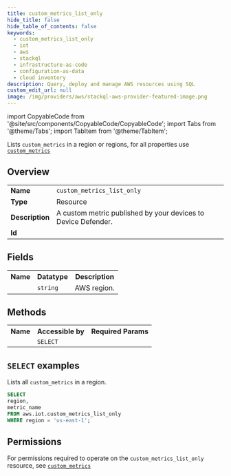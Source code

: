 ```yaml
---
title: custom_metrics_list_only
hide_title: false
hide_table_of_contents: false
keywords:
  - custom_metrics_list_only
  - iot
  - aws
  - stackql
  - infrastructure-as-code
  - configuration-as-data
  - cloud inventory
description: Query, deploy and manage AWS resources using SQL
custom_edit_url: null
image: /img/providers/aws/stackql-aws-provider-featured-image.png
---
```


import CopyableCode from '@site/src/components/CopyableCode/CopyableCode';
import Tabs from '@theme/Tabs';
import TabItem from '@theme/TabItem';

Lists <code>custom_metrics</code> in a region or regions, for all properties use <a href="/providers/aws/serviceName/custom_metrics/"><code>custom_metrics</code></a>

## Overview
<table><tbody>
<tr><td><b>Name</b></td><td><code>custom_metrics_list_only</code></td></tr>
<tr><td><b>Type</b></td><td>Resource</td></tr>
<tr><td><b>Description</b></td><td>A custom metric published by your devices to Device Defender.</td></tr>
<tr><td><b>Id</b></td><td><CopyableCode code="aws.iot.custom_metrics_list_only" /></td></tr>
</tbody></table>

## Fields
<table><tbody><tr><th>Name</th><th>Datatype</th><th>Description</th></tr><tr><td><CopyableCode code="region" /></td><td><code>string</code></td><td>AWS region.</td></tr>
</tbody></table>

## Methods

<table><tbody>
  <tr>
    <th>Name</th>
    <th>Accessible by</th>
    <th>Required Params</th>
  </tr>
  <tr>
    <td><CopyableCode code="list_resources" /></td>
    <td><code>SELECT</code></td>
    <td><CopyableCode code="region" /></td>
  </tr>
</tbody></table>

## `SELECT` examples
Lists all <code>custom_metrics</code> in a region.
```sql
SELECT
region,
metric_name
FROM aws.iot.custom_metrics_list_only
WHERE region = 'us-east-1';
```


## Permissions

For permissions required to operate on the <code>custom_metrics_list_only</code> resource, see <a href="/providers/aws/iot/custom_metrics/#permissions"><code>custom_metrics</code></a>

